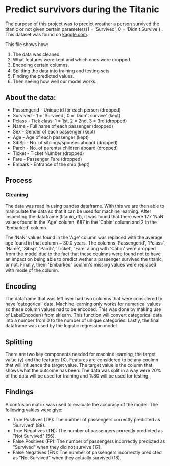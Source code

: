 # Predict survivors during the Titanic

The purpose of this project was to predict weather a person survived the titanic or not given certain parameters(1 = 'Survived', 0 = 'Didn't Survive') . This dataset was found on [kaggle.com](https://www.kaggle.com/datasets/yasserh/titanic-dataset). 

This file shows how:
  1. The data was cleaned.
  2. What features were kept and which ones were dropped.
  3. Encoding certain columns.
  4. Splitting the data into training and testing sets.
  5. Finding the predicted values.
  6. Then seeing how well our model works.


## About the data:
  - Passengerid - Unique id for each person (dropped)
  - Survived - 1 = 'Survived', 0 = 'Didn't survive' (kept)
  - Pclass - Tick class: 1 = 1st, 2 = 2nd, 3 = 3rd (dropped)
  - Name - Full name of each passenger (dropped)
  - Sex - Gender of each passenger (kept)
  - Age - Age of each passenger (kept)
  - SibSp - No. of siblings/spouses aboard (dropped)
  - Parch - No. of parents/ children aboard (dropped)
  - Ticket - Ticket Number (dropped)
  - Fare - Passenger Fare (dropped)
  - Embark - Entrance of the ship (kept)

## Process

### Cleaning
The data was read in using pandas dataframe. With this we are then able to manipulate the data so that it can be used for machine learning. After inspecting the dataframe (titanic_df), it was found that there were 177 'NaN' values found in the 'Age' column, 687 in the 'Cabin' column and 2 in the 'Embarked' column. 

The 'NaN' values found in the 'Age' column was replaced with the average age found in that column ~ 30.0 years. The columns 'Passengerid', 'Pclass', 'Name', 'Sibsp', 'Parch', 'Ticket', 'Fare' along with 'Cabin' were dropped from the model due to the fact that these coulmns were found not to have an impact on being able to predict wether a passenger survived the titanic or not. Finally, them 'Embarked' coulmn's missing values were replaced with mode of the column.

## Encoding
The dataframe that was left over had two columns that were considered to have 'categorical' data. Machine learning only works for numerical values so these column values had to be encoded. This was done by making use of LabelEncoder() from sklearn. This function will convert categorical data into a number from 0 to the number of unique categories. Lastly, the final dataframe was used by the logistic regression model. 

## Splitting
There are two key components needed for machine learning, the target value (y) and the features (X). Features are considered to be any coulmn that will influence the target value. The target value is the column that shows what the outcome has been. The data was split in a way were 20% of the data will be used for training and %80 will be used for testing. 

## Findings
A confusion matrix was used to evaluate the accuracy of the model. The following values were give:
  - True Positives (TP): The number of passengers correctly predicted as 'Survived' (88).
  - True Negatives (TN): The number of passengers correctly predicted as "Not Survived" (56).
  - False Positives (FP): The number of passengers incorrectly predicted as "Survived" when they did not survive (17).
  - False Negatives (FN): The number of passengers incorrectly predicted as "Not Survived" when they actually survived (18).



